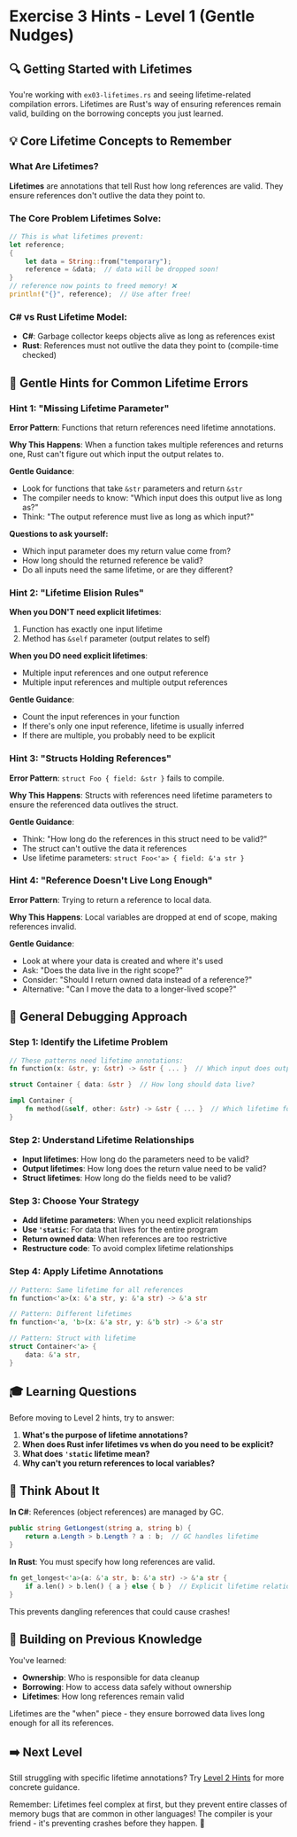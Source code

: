 # Exercise 3 Hints - Level 1 (Gentle Nudges)

## 🔍 Getting Started with Lifetimes

You're working with `ex03-lifetimes.rs` and seeing lifetime-related compilation errors. Lifetimes are Rust's way of ensuring references remain valid, building on the borrowing concepts you just learned.

## 💡 Core Lifetime Concepts to Remember

### What Are Lifetimes?
**Lifetimes** are annotations that tell Rust how long references are valid. They ensure references don't outlive the data they point to.

### The Core Problem Lifetimes Solve:
```rust
// This is what lifetimes prevent:
let reference;
{
    let data = String::from("temporary");
    reference = &data;  // data will be dropped soon!
}
// reference now points to freed memory! ❌
println!("{}", reference);  // Use after free!
```

### C# vs Rust Lifetime Model:
- **C#**: Garbage collector keeps objects alive as long as references exist
- **Rust**: References must not outlive the data they point to (compile-time checked)

## 🎯 Gentle Hints for Common Lifetime Errors

### Hint 1: "Missing Lifetime Parameter"

**Error Pattern**: Functions that return references need lifetime annotations.

**Why This Happens**: When a function takes multiple references and returns one, Rust can't figure out which input the output relates to.

**Gentle Guidance**:
- Look for functions that take `&str` parameters and return `&str`
- The compiler needs to know: "Which input does this output live as long as?"
- Think: "The output reference must live as long as which input?"

**Questions to ask yourself:**
- Which input parameter does my return value come from?
- How long should the returned reference be valid?
- Do all inputs need the same lifetime, or are they different?

### Hint 2: "Lifetime Elision Rules"

**When you DON'T need explicit lifetimes**:
1. Function has exactly one input lifetime
2. Method has `&self` parameter (output relates to self)

**When you DO need explicit lifetimes**:
- Multiple input references and one output reference
- Multiple input references and multiple output references

**Gentle Guidance**:
- Count the input references in your function
- If there's only one input reference, lifetime is usually inferred
- If there are multiple, you probably need to be explicit

### Hint 3: "Structs Holding References"

**Error Pattern**: `struct Foo { field: &str }` fails to compile.

**Why This Happens**: Structs with references need lifetime parameters to ensure the referenced data outlives the struct.

**Gentle Guidance**:
- Think: "How long do the references in this struct need to be valid?"
- The struct can't outlive the data it references
- Use lifetime parameters: `struct Foo<'a> { field: &'a str }`

### Hint 4: "Reference Doesn't Live Long Enough"

**Error Pattern**: Trying to return a reference to local data.

**Why This Happens**: Local variables are dropped at end of scope, making references invalid.

**Gentle Guidance**:
- Look at where your data is created and where it's used
- Ask: "Does the data live in the right scope?"
- Consider: "Should I return owned data instead of a reference?"
- Alternative: "Can I move the data to a longer-lived scope?"

## 🔧 General Debugging Approach

### Step 1: Identify the Lifetime Problem
```rust
// These patterns need lifetime annotations:
fn function(x: &str, y: &str) -> &str { ... }  // Which input does output relate to?

struct Container { data: &str }  // How long should data live?

impl Container {
    fn method(&self, other: &str) -> &str { ... }  // Which lifetime for output?
}
```

### Step 2: Understand Lifetime Relationships
- **Input lifetimes**: How long do the parameters need to be valid?
- **Output lifetimes**: How long does the return value need to be valid?
- **Struct lifetimes**: How long do the fields need to be valid?

### Step 3: Choose Your Strategy
- **Add lifetime parameters**: When you need explicit relationships
- **Use `'static`**: For data that lives for the entire program
- **Return owned data**: When references are too restrictive
- **Restructure code**: To avoid complex lifetime relationships

### Step 4: Apply Lifetime Annotations
```rust
// Pattern: Same lifetime for all references
fn function<'a>(x: &'a str, y: &'a str) -> &'a str

// Pattern: Different lifetimes  
fn function<'a, 'b>(x: &'a str, y: &'b str) -> &'a str

// Pattern: Struct with lifetime
struct Container<'a> {
    data: &'a str,
}
```

## 🎓 Learning Questions

Before moving to Level 2 hints, try to answer:

1. **What's the purpose of lifetime annotations?**
2. **When does Rust infer lifetimes vs when do you need to be explicit?**
3. **What does `'static` lifetime mean?**
4. **Why can't you return references to local variables?**

## 💭 Think About It

**In C#**: References (object references) are managed by GC.
```csharp
public string GetLongest(string a, string b) {
    return a.Length > b.Length ? a : b;  // GC handles lifetime
}
```

**In Rust**: You must specify how long references are valid.
```rust
fn get_longest<'a>(a: &'a str, b: &'a str) -> &'a str {
    if a.len() > b.len() { a } else { b }  // Explicit lifetime relationship
}
```

This prevents dangling references that could cause crashes!

## 🔄 Building on Previous Knowledge

You've learned:
- **Ownership**: Who is responsible for data cleanup
- **Borrowing**: How to access data safely without ownership
- **Lifetimes**: How long references remain valid

Lifetimes are the "when" piece - they ensure borrowed data lives long enough for all its references.

## ➡️ Next Level

Still struggling with specific lifetime annotations? Try [Level 2 Hints](ex03-level2.md) for more concrete guidance.

Remember: Lifetimes feel complex at first, but they prevent entire classes of memory bugs that are common in other languages! The compiler is your friend - it's preventing crashes before they happen. 🦀